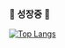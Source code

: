 

###          <tap><tap><tap>                                                                             🌱 성장중 🌱</tap></tap></tap>


                


[![Top Langs](https://github-readme-stats.vercel.app/api/top-langs/?username=metorg&layout=compact)](https://github.com/anuraghazra/github-readme-stats)
<!--



Here are some ideas to get you started:

- 🔭 I’m currently working on ...
- 🌱 I’m currently learning ...
- 👯 I’m looking to collaborate on ...
- 🤔 I’m looking for help with ...
- 💬 Ask me about ...
- 📫 How to reach me: ...
- 😄 Pronouns: ...
- ⚡ Fun fact: ...
-->
